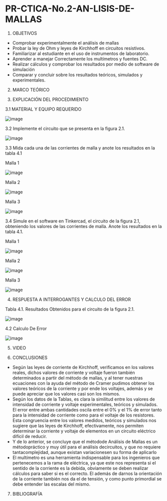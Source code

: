 # PR-CTICA-No.2-AN-LISIS-DE-MALLAS

1. OBJETIVOS

- Comprobar experimentalmente el análisis de mallas
- Probar la ley de Ohm y leyes de Kirchhoff en circuitos resistivos.
- Familiarizar al estudiante en el uso de instrumentos de laboratorio.
- Aprender a manejar Correctamente los multímetros y fuentes DC.
- Realizar cálculos y comprobar los resultados por medio de software de simulación
- Comparar y concluir sobre los resultados teóricos, simulados y experimentales.

2. MARCO TEÓRICO



3. EXPLICACIÓN DEL PROCEDIMIENTO

3.1 MATERIAL Y EQUIPO REQUERIDO

![image](https://user-images.githubusercontent.com/117045943/202614903-3a993647-f7fe-4d6d-9d8c-1cbae8798568.png)

3.2 Implemente el circuito que se presenta en la figura 2.1.

![image](https://user-images.githubusercontent.com/117045943/202615117-356760e3-6702-42bd-b0a7-9516145070f2.png)

3.3 Mida cada una de las corrientes de malla y anote los resultados en la tabla 4.1

Malla 1

![image](https://user-images.githubusercontent.com/117045943/202615272-1ad728b6-198f-49a7-b150-43ae7cdefe4a.png)

Malla 2

![image](https://user-images.githubusercontent.com/117045943/202615293-d3643aec-6689-41da-bcb1-46692f54dfa8.png)

Malla 3

![image](https://user-images.githubusercontent.com/117045943/202615298-04407947-1a26-4602-bdf8-1ab58dd206be.png)


3.4 Simule en el software en Tinkercad, el circuito de la figura 2.1, obteniendo los valores de las corrientes de malla. Anote los resultados en la tabla 4.1.

Malla 1

![image](https://user-images.githubusercontent.com/117045943/202615411-3985724d-7b22-4273-9fda-7e96c14004d2.png)

Malla 2

![image](https://user-images.githubusercontent.com/117045943/202615426-ec3b67eb-407b-4ffb-baaa-d4372d0402b2.png)

Malla 3

![image](https://user-images.githubusercontent.com/117045943/202615886-202f1161-b622-49d7-8729-358d8e45eee3.png)

4. RESPUESTA A INTERROGANTES Y CALCULO DEL ERROR

Tabla 4.1. Resultados Obtenidos para el circuito de la figura 2.1.

![image](https://user-images.githubusercontent.com/117045943/202617167-a9d28488-2000-43d6-8e52-129ed84de2be.png)


4.2 Calculo De Error

![image](https://user-images.githubusercontent.com/117045943/202617197-0946cd8d-a3dd-4555-af60-3300bbba98f7.png)

5. VIDEO



6. CONCLUSIONES

- Según las leyes de corriente de Kirchhoff, verificamos en los valores reales, dichos valores de corriente y voltaje fueron también determinados a partir del método de mallas, y al tener nuestras ecuaciones con la ayuda del método de Cramer pudimos obtener los valores teóricos de la corriente y por ende los voltajes, además y se puede apreciar que los valores casi son los mismos. 
- Según los datos de la Tablas, es clara la similitud entre los valores de intensidad de corriente y voltaje experimentales, teóricos y simulados. El error entre ambas cantidades oscila entre el 0% y el 1% de error tanto para la intensidad de corriente como para el voltaje de los resistores. Esta congruencia entre los valores medidos, teóricos y simulados nos sugiere que las leyes de Kirchhoff, efectivamente, nos permiten determinar la corriente y voltaje de elementos en un circuito eléctrico difícil de reducir. 
- Y de lo anterior, se concluye que el métodode   Análisis   de   Mallas   es   un   métodopráctico   y   muy   útil   para   el   análisis   decircuitos,   y   que   no   requiere   tantacomplejidad,   aunque   existan   variacionesen su forma de aplicarlo
- El multímetro es una herramienta indispensable para los ingenieros que pertenecemos a la rama de eléctrica, ya que este nos representa si el sentido de la corriente es la debida, obviamente se deben realizar cálculos para saber si es el correcto. El además de darnos la orientación de la corriente también nos da el de tensión, y como punto primordial se debe entender las escalas del mismo.

7. BIBLIOGRAFÍA
